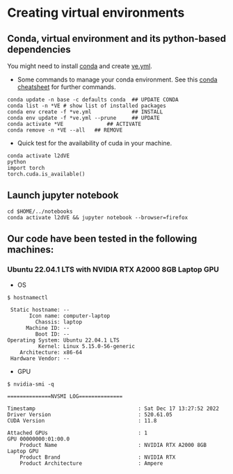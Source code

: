 # Creating virtual environments

## Conda, virtual environment and its python-based dependencies 
You might need to install [conda](https://github.com/mxochicale/code/tree/main/conda) and create [ve.yml](ve.yml).

* Some commands to manage your conda environment.
See this [conda cheatsheet](https://docs.conda.io/projects/conda/en/latest/_downloads/843d9e0198f2a193a3484886fa28163c/conda-cheatsheet.pdf) for further commands.
``` 
conda update -n base -c defaults conda  ## UPDATE CONDA
conda list -n *VE # show list of installed packages
conda env create -f *ve.yml   		    ## INSTALL
conda env update -f *ve.yml --prune  	## UPDATE
conda activate *VE			    ## ACTIVATE
conda remove -n *VE --all   ## REMOVE
```

* Quick test for the availability of cuda in your machine.
```
conda activate l2dVE
python
import torch
torch.cuda.is_available()
```

## Launch jupyter notebook
``` 
cd $HOME/../notebooks
conda activate l2dVE && jupyter notebook --browser=firefox
```

## Our code have been tested in the following machines:


### Ubuntu 22.04.1 LTS with NVIDIA RTX A2000 8GB Laptop GPU
* OS
```
$ hostnamectl

 Static hostname: --
       Icon name: computer-laptop
         Chassis: laptop
      Machine ID: --
         Boot ID: --
Operating System: Ubuntu 22.04.1 LTS              
          Kernel: Linux 5.15.0-56-generic
    Architecture: x86-64
 Hardware Vendor: --

```

* GPU
```
$ nvidia-smi -q

==============NVSMI LOG==============

Timestamp                                 : Sat Dec 17 13:27:52 2022
Driver Version                            : 520.61.05
CUDA Version                              : 11.8

Attached GPUs                             : 1
GPU 00000000:01:00.0
    Product Name                          : NVIDIA RTX A2000 8GB Laptop GPU
    Product Brand                         : NVIDIA RTX
    Product Architecture                  : Ampere

```


